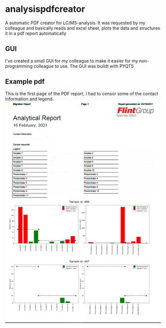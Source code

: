 # analysispdfcreator
A automatic PDF creator for LC/MS-analysis.  It was requested by my colleague and basically reads and excel sheet, plots the data and structures it in a pdf report automatically

## GUI
I've created a small GUI for my colleague to make it easier for my non-programming colleague to use. The GUI was buildt with PYQT5

## Example pdf
This is the first page of the PDF report, I had to censor some of the contact information and legend.
![alt text](https://github.com/Bernie-R/analysispdfcreator/blob/master/Capture.PNG?raw=true)
